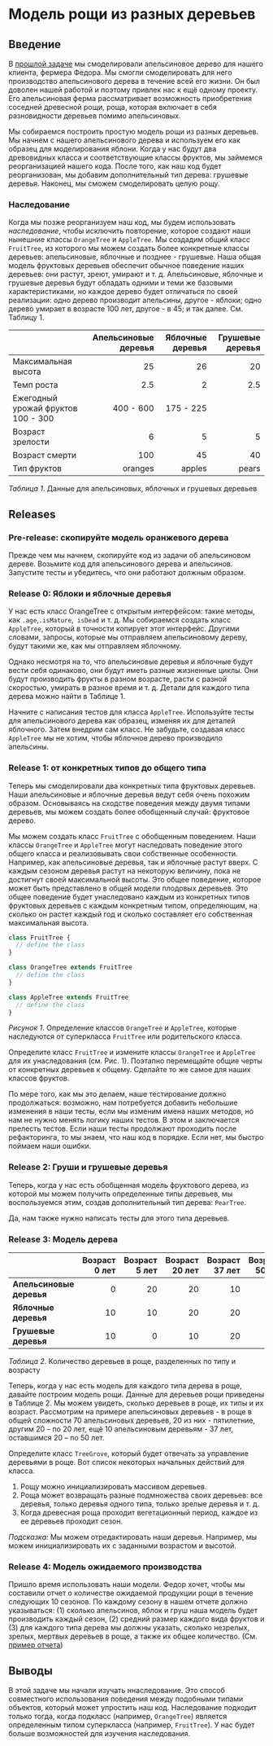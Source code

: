 # Модель рощи из разных деревьев

## Введение

В [прошлой задаче][задача об апельсиновом дереве] мы смоделировали апельсиновое дерево для нашего клиента, фермера Федора. Мы смогли смоделировать для него производство апельсинового дерева в течение всей его жизни. Он был доволен нашей работой и поэтому привлек нас к ещё одному проекту. Его апельсиновая ферма рассматривает возможность приобретения соседней древесной рощи, роща, которая включает в себя разновидности деревьев помимо апельсиновых.

Мы собираемся построить простую модель рощи из разных деревьев. Мы начнем с нашего апельсинового дерева и используем его как образец для моделирования яблони. Когда у нас будут два древовидных класса и соответствующие классы фруктов, мы займемся реорганизацией нашего кода. После того, как наш код будет реорганизован, мы добавим дополнительный тип дерева: грушевые деревья. Наконец, мы сможем смоделировать целую рощу.


### Наследование
Когда мы позже реорганизуем наш код, мы будем использовать *наследование*, чтобы исключить повторение, которое создают наши нынешние классы `OrangeTree` и `AppleTree`. Мы создадим общий класс `FruitTree`, из которого мы можем создать более конкретные классы деревьев: апельсиновые, яблочные и позднее - грушевые. Наша общая модель фруктовых деревьев обеспечит обычное поведение наших деревьев: они растут, зреют, умирают и т. д. Апельсиновые, яблочные и грушевые деревья будут обладать одними и теми же базовыми характеристиками, но каждое дерево будет отличаться по своей реализации: одно дерево производит апельсины, другое - яблоки; одно дерево умирает в возрасте 100 лет, другое - в 45; и так далее. См. Таблицу 1.


|                    | Апельсиновые деревья | Яблочные деревья | Грушевые деревья |
| ------------------ | -----------: | ----------: | ---------: |
| Максимальная высота| 25           | 26          | 20         |
| Темп роста         | 2.5          | 2           | 2.5        |
| Ежегодный урожай фруктов  100 - 300    | 400 - 600   | 175 - 225  |
| Возраст зрелости    | 6            | 5           | 5          |
| Возраст смерти       | 100          | 45          | 40         |
| Тип фруктов      | oranges      | apples      | pears      |


*Таблица 1*.  Данные для апельсиновых, яблочных и грушевых деревьев


## Releases
### Pre-release: скопируйте модель оранжевого дерева
Прежде чем мы начнем, скопируйте код из задачи об апельсиновом дереве. Возьмите код для апельсинового дерева и апельсинов. Запустите тесты и убедитесь, что они работают должным образом.


### Release 0: Яблоки и яблочные деревья
У нас есть класс OrangeTree с открытым интерфейсом: такие методы, как `.age`,`.isMature`,` isDead` и т. д. Мы собираемся создать класс `AppleTree`, который в точности копирует этот интерфейс. Другими словами, запросы, которые мы отправляем апельсиновому дереву, будут такими же, как мы отправляем яблочному.

Однако несмотря на то, что апельсиновые деревья и яблочные будут вести себя одинаково, они будут иметь разные жизненные циклы. Они будут производить фрукты в разном возрасте, расти с разной скоростью, умирать в разное время и т. д. Детали для каждого типа дерева можно найти в Таблице 1.

Начните с написания тестов для класса `AppleTree`. Используйте тесты для апельсинового дерева как образец, изменяя их для деталей яблочного. Затем внедрим сам класс. Не забудьте, создавая класс `AppleTree` мы не хотим, чтобы яблочное дерево производило апельсины.

### Release 1: от конкретных типов до общего типа
Теперь мы смоделировали два конкретных типа фруктовых деревьев. Наши апельсиновые и яблочные деревья ведут себя очень похожим образом. Основываясь на сходстве поведения между двумя типами деревьев, мы можем создать более обобщенный случай: фруктовое дерево.

Мы можем создать класс `FruitTree` с обобщенным поведением. Наши классы `OrangeTree` и `AppleTree` могут наследовать поведение этого общего класса и реализовывать свои собственные особенности. Например, как апельсиновые деревья, так и яблочные растут вверх. С каждым сезоном деревья растут на некоторую величину, пока не достигнут своей максимальной высоты. Это общее поведение, которое может быть представлено в общей модели плодовых деревьев. Это общее поведение будет унаследовано каждым из конкретных типов фруктовых деревьев с каждым конкретным типом, определяющим, на сколько он растет каждый год и сколько составляет его собственная максимальная высота.

```js
class FruitTree {
  // define the class
}

class OrangeTree extends FruitTree
  // define the class
}

class AppleTree extends FruitTree
  // define the class
}

```
*Рисунок 1*. Определение классов `OrangeTree` и `AppleTree`, которые наследуются от суперкласса `FruitTree` или родительского класса.


Определите класс `FruitTree` и измените классы `OrangeTree` и `AppleTree` для их унаследования (см. Рис. 1). Поэтапно перемещайте общие черты от конкретных деревьев к общему. Сделайте то же самое для наших классов фруктов.

По мере того, как мы это делаем, наше тестирование должно продолжаться: возможно, нам потребуется добавить небольшие изменения в наши тесты, если мы изменим имена наших методов, но нам не нужно менять логику наших тестов. В этом и заключается прелесть тестов. Если наши тесты продолжают проходить после рефакторинга, то мы знаем, что наш код в порядке. Если нет, мы быстро поймаем наши ошибки.


### Release 2: Груши и грушевые деревья
Теперь, когда у нас есть обобщенная модель фруктового дерева, из которой мы можем получить определенные типы деревьев, мы воспользуемся этим, создав дополнительный тип дерева: `PearTree`.

Да, нам также нужно написать тесты для этого типа деревьев.

### Release 3: Модель дерева

|                  | Возраст 0 лет | Возраст 5 лет | Возраст 20 лет | Возраст 37 лет | Возраст 50 лет | Итого |
| :--------------- | ----: | ----: | -----: | -----: | -----: | ----------: |
| **Апельсиновые деревья** | 0     | 20    | 20     | 10     | 20     | 70          |
| **Яблочные деревья**  | 10    | 10    | 20     | 20     | 5      | 65          |
| **Грушевые деревья**   | 10    | 0     | 10     | 20     | 10     | 50          |

*Таблица 2*. Количество деревьев в роще, разделенных по типу и возрасту

Теперь, когда у нас есть модель для каждого типа дерева в роще, давайте построим модель рощи. Данные для деревьев рощи приведены в Таблице 2. Мы можем увидеть, сколько деревьев в роще, их типы и их возраст. Рассмотрим на примере апельсиновых деревьев - в роще в общей сложности 70 апельсиновых деревьев, 20 из них - пятилетние, другим 20 – по 20 лет, ещё 10 апельсиновым деревьям - 37 лет, оставшимся 20 – по 50 лет.

Определите класс `TreeGrove`, который будет отвечать за управление деревьями в роще. Вот список некоторых начальных действий для класса.

1. Рощу можно инициализировать массивом деревьев.
2. Роща может возвращать разные подмножества своих деревьев: все деревья, только деревья одного типа, только зрелые деревья и т. д.
3. Когда древесная роща проходит вегетационный период, каждое из ее деревьев проходит сезон.

*Подсказка:* Мы можем отредактировать наши деревья. Например, мы можем инициализировать их с заданными возрастом и высотой.

### Release 4: Модель ожидаемого производства
Пришло время использовать наши модели. Федор хочет, чтобы мы составили отчет о количестве ожидаемой продукции рощи в течение следующих 10 сезонов. По каждому сезону в нашем отчете должно указываться: (1) сколько апельсинов, яблок и груш наша модель будет производить каждый сезон, (2) средний размер каждого вида фруктов и (3) для каждого типа дерева мы должны указать, сколько незрелых, зрелых, мертвых  деревьев в роще, а также их общее количество. (См. [пример отчета])


## Выводы
В этой задаче мы начали изучать ннаследование. Это способ совместного использования поведения между подобными типами объектов, который может упростить наш код. Наследование подходит только тогда, когда подкласс (например, `OrangeTree`) является определенным типом суперкласса (например, `FruitTree`). У нас будет больше возможностей для изучения наследования.

[пример отчета]: readme-assets/example_report.md
[задача об апельсиновом дереве]: ../../../orange-tree-1-just-oranges-challenge
